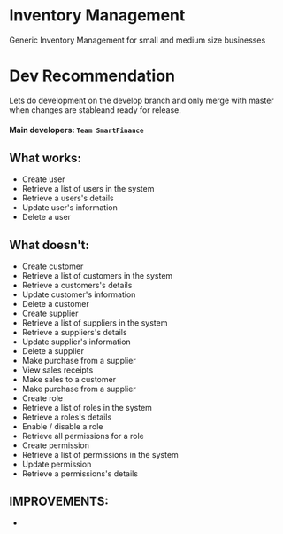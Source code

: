 # Inventory Management
Generic Inventory Management for small and medium size businesses

# Dev Recommendation

Lets do development on the develop branch and only merge with master when changes are stableand ready for release.

#### Main developers: **`Team SmartFinance`**

## What works:

* Create user
* Retrieve a list of users in the system
* Retrieve a users's details
* Update user's information
* Delete a user

## What doesn't:

* Create customer
* Retrieve a list of customers in the system
* Retrieve a customers's details
* Update customer's information
* Delete a customer
* Create supplier
* Retrieve a list of suppliers in the system
* Retrieve a suppliers's details
* Update supplier's information
* Delete a supplier
* Make purchase from a supplier
* View sales receipts
* Make sales to a customer
* Make purchase from a supplier
* Create role
* Retrieve a list of roles in the system
* Retrieve a roles's details
* Enable / disable a role
* Retrieve all permissions for a role
* Create permission
* Retrieve a list of permissions in the system
* Update permission
* Retrieve a permissions's details

## IMPROVEMENTS:
* 
